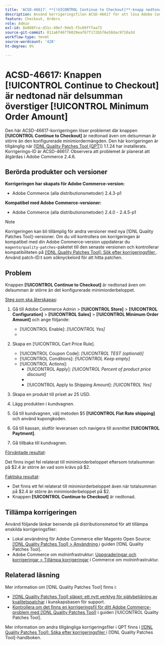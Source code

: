 ```yaml
---
title: 'ACSD-46617: **[!UICONTROL Continue to Checkout]**-knapp nedtonad när delsumman är större än det konfigurerade minimiorderbeloppet'
description: Använd korrigeringsfilen ACSD-46617 för att lösa Adobe Commerce-problemet där knappen **[!UICONTROL Continue to Checkout]** är nedtonad även om delsumman är större än det konfigurerade minimiantalet order.
feature: Checkout, Orders
role: Admin
exl-id: 8e808fce-d31c-49ef-94e5-f5c89fffaa73
source-git-commit: 011a6f46f76029eaf67f172b576e58dac9710a3d
workflow-type: tm+mt
source-wordcount: '428'
ht-degree: 0%

---
```


# ACSD-46617: Knappen [!UICONTROL Continue to Checkout] är nedtonad när delsumman överstiger [!UICONTROL Minimum Order Amount]

Den här ACSD-46617-korrigeringen löser problemet där knappen **[!UICONTROL Continue to Checkout]** är nedtonad även om delsumman är större än den konfigurerade minimiordermängden. Den här korrigeringen är tillgänglig när [[!DNL Quality Patches Tool (QPT)]](https://experienceleague.adobe.com/en/docs/commerce-operations/tools/quality-patches-tool/quality-patches-tool-to-self-serve-quality-patches) 1.1.24 har installerats. Korrigerings-ID är ACSD-46617. Observera att problemet är planerat att åtgärdas i Adobe Commerce 2.4.6.

## Berörda produkter och versioner

**Korrigeringen har skapats för Adobe Commerce-version:**

* Adobe Commerce (alla distributionsmetoder) 2.4.3-p1

**Kompatibel med Adobe Commerce-versioner:**

* Adobe Commerce (alla distributionsmetoder) 2.4.0 - 2.4.5-p1

>[!NOTE]
>
>Korrigeringen kan bli tillämplig för andra versioner med nya [!DNL Quality Patches Tool]-versioner. Om du vill kontrollera om korrigeringen är kompatibel med din Adobe Commerce-version uppdaterar du `magento/quality-patches`-paketet till den senaste versionen och kontrollerar kompatibiliteten på [[!DNL Quality Patches Tool]: Sök efter korrigeringsfiler ](https://experienceleague.adobe.com/tools/commerce-quality-patches/index.html). Använd patch-ID:t som söknyckelord för att hitta patchen.

## Problem

Knappen **[!UICONTROL Continue to Checkout]** är nedtonad även om delsumman är större än det konfigurerade minimiorderbeloppet.

<u>Steg som ska återskapas</u>:

1. Gå till Adobe Commerce Admin > **[!UICONTROL Store]** > **[!UICONTROL Configuration]** > **[!UICONTROL Sales]** > **[!UICONTROL Minimum Order Amount]** och ange följande:
   * [!UICONTROL Enable]: *[!UICONTROL Yes]*
   * 
     [!UICONTROL Minimum Amount]: *2*

1. Skapa en [!UICONTROL Cart Price Rule].
   * [!UICONTROL Coupon Code]: *[!UICONTROL TEST (optional)]*
   * [!UICONTROL Conditions]: *[!UICONTROL Keep empty]*
   * [!UICONTROL Actions]:
      * [!UICONTROL Apply]: *[!UICONTROL Percent of product price discount]*
      * 
        [!UICONTROL Discount Amount]: *92*
      * [!UICONTROL Apply to Shipping Amount]: *[!UICONTROL Yes]*
1. Skapa en produkt till priset av 25 USD.
1. Lägg produkten i kundvagnen.
1. Gå till kundvagnen, välj metoden $5 **[!UICONTROL Flat Rate shipping]** och använd kupongkoden.
1. Gå till kassan, slutför leveransen och navigera till avsnittet **[!UICONTROL Paytment]**.
1. Gå tillbaka till kundvagnen.

<u>Förväntade resultat</u>:

Det finns inget fel relaterat till minimiorderbeloppet eftersom totalsumman på $2.4 är större än vad som krävs på $2.

<u>Faktiska resultat</u>:

* Det finns ett fel relaterat till minimiorderbeloppet även när totalsumman på $2.4 är större än minimiorderbeloppet på $2.
* Knappen **[!UICONTROL Continue to Checkout]** är nedtonad.

## Tillämpa korrigeringen

Använd följande länkar beroende på distributionsmetod för att tillämpa enskilda korrigeringsfiler:

* Lokal användning för Adobe Commerce eller Magento Open Source: [[!DNL Quality Patches Tool] > Användning ](/help/tools/quality-patches-tool/usage.md) i guiden [!DNL Quality Patches Tool].
* Adobe Commerce om molninfrastruktur: [Uppgraderingar och korrigeringar > Tillämpa korrigeringar](https://experienceleague.adobe.com/docs/commerce-cloud-service/user-guide/develop/upgrade/apply-patches.html) i Commerce om molninfrastruktur.

## Relaterad läsning

Mer information om [!DNL Quality Patches Tool] finns i:

* [[!DNL Quality Patches Tool] släppt: ett nytt verktyg för självbetjäning av kvalitetspatchar](https://experienceleague.adobe.com/en/docs/commerce-operations/tools/quality-patches-tool/quality-patches-tool-to-self-serve-quality-patches) i kunskapsbasen för support.
* [Kontrollera om det finns en korrigeringsfil för ditt Adobe Commerce-problem med  [!DNL Quality Patches Tool]](/help/tools/quality-patches-tool/patches-available-in-qpt/check-patch-for-magento-issue-with-magento-quality-patches.md) i guiden [!UICONTROL Quality Patches Tool].


Mer information om andra tillgängliga korrigeringsfiler i QPT finns i [[!DNL Quality Patches Tool]: Söka efter korrigeringsfiler ](https://experienceleague.adobe.com/tools/commerce-quality-patches/index.html) i [!DNL Quality Patches Tool]-handboken.
